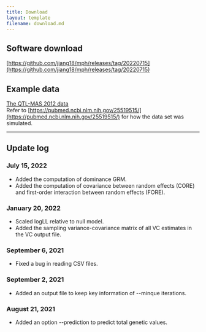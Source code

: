 ```yaml
---
title: Download
layout: template
filename: download.md
---
```


## Software download
[https://github.com/jiang18/mph/releases/tag/20220715](https://github.com/jiang18/mph/releases/tag/20220715)

## Example data
[The QTL-MAS 2012 data](https://github.com/jiang18/mph/raw/main/QTL-MAS-2012.zip)  
Refer to [https://pubmed.ncbi.nlm.nih.gov/25519515/](https://pubmed.ncbi.nlm.nih.gov/25519515/) for how the data set was simulated.

---

## Update log
### July 15, 2022
- Added the computation of dominance GRM.
- Added the computation of covariance between random effects (CORE) and first-order interaction between random effects (FORE).

### January 20, 2022
- Scaled logLL relative to null model.
- Added the sampling variance-covariance matrix of all VC estimates in the VC output file.

### September 6, 2021
- Fixed a bug in reading CSV files.

### September 2, 2021
- Added an output file to keep key information of --minque iterations.

### August 21, 2021
- Added an option --prediction to predict total genetic values.
